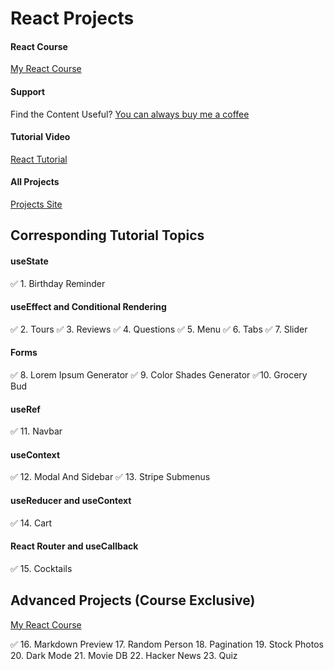 # React Projects

#### React Course

[My React Course](https://www.udemy.com/course/react-tutorial-and-projects-course/?referralCode=FEE6A921AF07E2563CEF)

#### Support

Find the Content Useful? [You can always buy me a coffee](https://www.buymeacoffee.com/johnsmilga)

#### Tutorial Video

[React Tutorial](https://youtu.be/iZhV0bILFb0)

#### All Projects

[Projects Site](https://react-projects.netlify.app/)

## Corresponding Tutorial Topics

#### useState

✅ 1. Birthday Reminder

#### useEffect and Conditional Rendering

✅ 2. Tours
✅ 3. Reviews
✅ 4. Questions
✅ 5. Menu
✅ 6. Tabs
✅ 7. Slider

#### Forms

✅ 8. Lorem Ipsum Generator
✅ 9. Color Shades Generator
✅10. Grocery Bud

#### useRef

✅ 11. Navbar

#### useContext

✅ 12. Modal And Sidebar
✅ 13. Stripe Submenus

#### useReducer and useContext

✅ 14. Cart

#### React Router and useCallback

✅ 15. Cocktails

 ## Advanced Projects (Course Exclusive)

[My React Course](https://www.udemy.com/course/react-tutorial-and-projects-course/?referralCode=FEE6A921AF07E2563CEF)

✅ 16. Markdown Preview
17. Random Person
18. Pagination
19. Stock Photos
20. Dark Mode
21. Movie DB
22. Hacker News
23. Quiz
